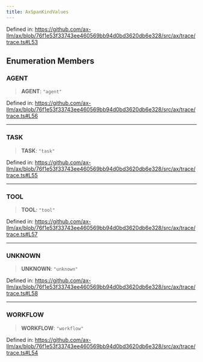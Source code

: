 ```yaml
---
title: AxSpanKindValues
---
```


Defined in: https://github.com/ax-llm/ax/blob/76f1e53f33743ee460569bb94d0bd3620db6e328/src/ax/trace/trace.ts#L53

## Enumeration Members

<a id="AGENT"></a>

### AGENT

> **AGENT**: `"agent"`

Defined in: https://github.com/ax-llm/ax/blob/76f1e53f33743ee460569bb94d0bd3620db6e328/src/ax/trace/trace.ts#L56

***

<a id="TASK"></a>

### TASK

> **TASK**: `"task"`

Defined in: https://github.com/ax-llm/ax/blob/76f1e53f33743ee460569bb94d0bd3620db6e328/src/ax/trace/trace.ts#L55

***

<a id="TOOL"></a>

### TOOL

> **TOOL**: `"tool"`

Defined in: https://github.com/ax-llm/ax/blob/76f1e53f33743ee460569bb94d0bd3620db6e328/src/ax/trace/trace.ts#L57

***

<a id="UNKNOWN"></a>

### UNKNOWN

> **UNKNOWN**: `"unknown"`

Defined in: https://github.com/ax-llm/ax/blob/76f1e53f33743ee460569bb94d0bd3620db6e328/src/ax/trace/trace.ts#L58

***

<a id="WORKFLOW"></a>

### WORKFLOW

> **WORKFLOW**: `"workflow"`

Defined in: https://github.com/ax-llm/ax/blob/76f1e53f33743ee460569bb94d0bd3620db6e328/src/ax/trace/trace.ts#L54
